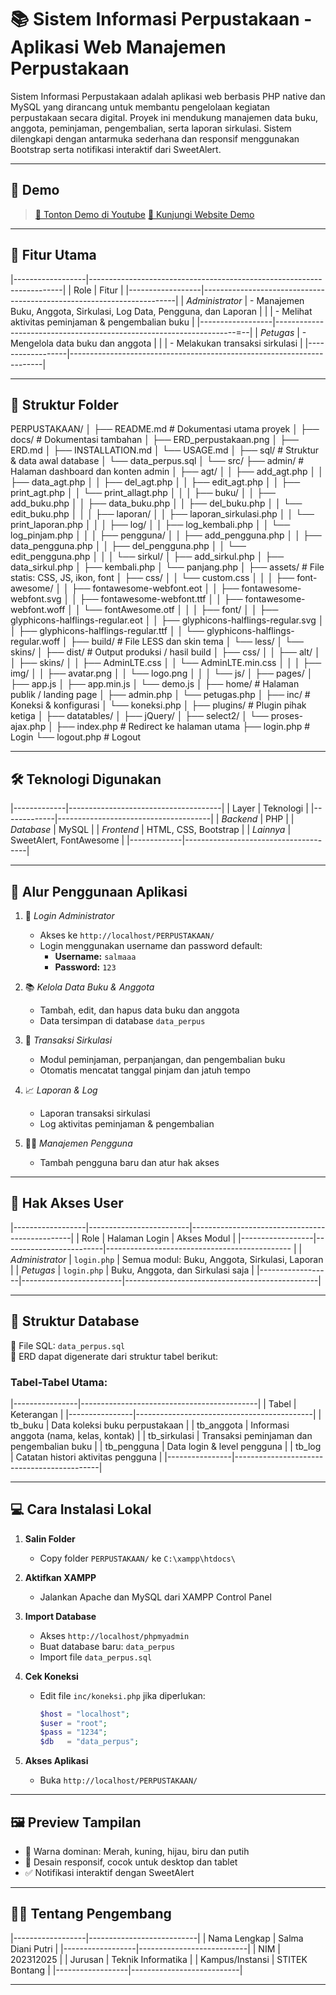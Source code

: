 # 📚 Sistem Informasi Perpustakaan - Aplikasi Web Manajemen Perpustakaan

Sistem Informasi Perpustakaan adalah aplikasi web berbasis PHP native dan MySQL yang dirancang untuk membantu pengelolaan kegiatan perpustakaan secara digital. Proyek ini mendukung manajemen data buku, anggota, peminjaman, pengembalian, serta laporan sirkulasi. Sistem dilengkapi dengan antarmuka sederhana dan responsif menggunakan Bootstrap serta notifikasi interaktif dari SweetAlert.

---

## 🧪 Demo 
 
> [🔗 Tonton Demo di Youtube](https://youtu.be/nAgiCxs6kak)
> [🔗 Kunjungi Website Demo](siperpustakaan.my.id)

---

## 📌 Fitur Utama

|------------------|-----------------------------------------------------------------------|
| Role             | Fitur                                                                 |
|------------------|-----------------------------------------------------------------------|
| *Administrator*  | - Manajemen Buku, Anggota, Sirkulasi, Log Data, Pengguna, dan Laporan |
|                  | - Melihat aktivitas peminjaman & pengembalian buku                    |
|------------------|--------------------------------------------------------------------=--|
| *Petugas*        | - Mengelola data buku dan anggota                                     |
|                  | - Melakukan transaksi sirkulasi                                       |
|------------------|-----------------------------------------------------------------------|

---

## 📂 Struktur Folder

PERPUSTAKAAN/
│
├── README.md                # Dokumentasi utama proyek
│
├── docs/                    # Dokumentasi tambahan
│   ├── ERD_perpustakaan.png
│   ├── ERD.md
│   ├── INSTALLATION.md
│   └── USAGE.md
│
├── sql/                     # Struktur & data awal database
│   └── data_perpus.sql
│
└── src/
    ├── admin/               # Halaman dashboard dan konten admin
    │   ├── agt/
    │   │   ├── add_agt.php
    │   │   ├── data_agt.php
    │   │   ├── del_agt.php
    │   │   ├── edit_agt.php
    │   │   ├── print_agt.php
    │   │   └── print_allagt.php
    │   │
    │   ├── buku/
    │   │   ├── add_buku.php
    │   │   ├── data_buku.php
    │   │   ├── del_buku.php
    │   │   └── edit_buku.php
    │   │
    │   ├── laporan/
    │   │   ├── laporan_sirkulasi.php
    │   │   └── print_laporan.php
    │   │
    │   ├── log/
    │   │   ├── log_kembali.php
    │   │   └── log_pinjam.php
    │   │
    │   ├── pengguna/
    │   │   ├── add_pengguna.php
    │   │   ├── data_pengguna.php
    │   │   ├── del_pengguna.php
    │   │   └── edit_pengguna.php
    │   │
    │   └── sirkul/
    │       ├── add_sirkul.php
    │       ├── data_sirkul.php
    │       ├── kembali.php
    │       └── panjang.php
    │
    ├── assets/              # File statis: CSS, JS, ikon, font
    │   ├── css/
    │   │   └── custom.css
    │   │
    │   ├── font-awesome/
    │   │   ├── fontawesome-webfont.eot
    │   │   ├── fontawesome-webfont.svg
    │   │   ├── fontawesome-webfont.ttf
    │   │   ├── fontawesome-webfont.woff
    │   │   └── fontAwesome.otf
    │   │
    │   ├── font/
    │   │   ├── glyphicons-halflings-regular.eot
    │   │   ├── glyphicons-halflings-regular.svg
    │   │   ├── glyphicons-halflings-regular.ttf
    │   │   └── glyphicons-halflings-regular.woff
    │
    ├── build/               # File LESS dan skin tema
    │   └── less/
    │       └── skins/
    │
    ├── dist/                # Output produksi / hasil build
    │   ├── css/
    │   │   ├── alt/
    │   │   ├── skins/
    │   │   ├── AdminLTE.css
    │   │   └── AdminLTE.min.css
    │   │
    │   ├── img/
    │   │   ├── avatar.png
    │   │   └── logo.png
    │   │
    │   └── js/
    │       ├── pages/
    │       ├── app.js
    │       ├── app.min.js
    │       └── demo.js
    │
    ├── home/                # Halaman publik / landing page
    │   ├── admin.php
    │   └── petugas.php
    │
    ├── inc/                 # Koneksi & konfigurasi
    │   └── koneksi.php
    │
    ├── plugins/             # Plugin pihak ketiga
    │   ├── datatables/
    │   ├── jQuery/
    │   ├── select2/
    │   └── proses-ajax.php
    │
    ├── index.php            # Redirect ke halaman utama
    ├── login.php            # Login
    └── logout.php           # Logout

---

## 🛠 Teknologi Digunakan

|-------------|--------------------------------------|
| Layer       | Teknologi                            |
|-------------|--------------------------------------|
| *Backend*   | PHP                                  |
| *Database*  | MySQL                                |
| *Frontend*  | HTML, CSS, Bootstrap                 |
| *Lainnya*   | SweetAlert, FontAwesome              |
|-------------|--------------------------------------|

---

## 🧠 Alur Penggunaan Aplikasi

1. 🔐 *Login Administrator*  
   - Akses ke `http://localhost/PERPUSTAKAAN/`
   - Login menggunakan username dan password default:
     - **Username:** `salmaaa`
     - **Password:** `123`

2. 📚 *Kelola Data Buku & Anggota*  
   - Tambah, edit, dan hapus data buku dan anggota
   - Data tersimpan di database `data_perpus`

3. 🔁 *Transaksi Sirkulasi*  
   - Modul peminjaman, perpanjangan, dan pengembalian buku
   - Otomatis mencatat tanggal pinjam dan jatuh tempo

4. 📈 *Laporan & Log*  
   - Laporan transaksi sirkulasi
   - Log aktivitas peminjaman & pengembalian

5. 🧑‍💼 *Manajemen Pengguna*  
   - Tambah pengguna baru dan atur hak akses

---

## 🔐 Hak Akses User

|------------------|-------------------------|------------------------------------------------|
| Role             | Halaman Login           | Akses Modul                                    |
|------------------|-------------------------|----------------------------------------------  |
| *Administrator*  | `login.php`             | Semua modul: Buku, Anggota, Sirkulasi, Laporan |
| *Petugas*        | `login.php`             | Buku, Anggota, dan Sirkulasi saja              |
|------------------|-------------------------|------------------------------------------------|

---

## 🧾 Struktur Database

📂 File SQL: `data_perpus.sql`  
📎 ERD dapat digenerate dari struktur tabel berikut:

### Tabel-Tabel Utama:

|----------------|--------------------------------------------|
| Tabel          | Keterangan                                 |
|----------------|--------------------------------------------|
| tb_buku        | Data koleksi buku perpustakaan             |
| tb_anggota     | Informasi anggota (nama, kelas, kontak)    |
| tb_sirkulasi   | Transaksi peminjaman dan pengembalian buku |
| tb_pengguna    | Data login & level pengguna                |
| tb_log         | Catatan histori aktivitas pengguna         |
|----------------|--------------------------------------------|

---

## 💻 Cara Instalasi Lokal

1. **Salin Folder**
   - Copy folder `PERPUSTAKAAN/` ke `C:\xampp\htdocs\`

2. **Aktifkan XAMPP**
   - Jalankan Apache dan MySQL dari XAMPP Control Panel

3. **Import Database**
   - Akses `http://localhost/phpmyadmin`
   - Buat database baru: `data_perpus`
   - Import file `data_perpus.sql`

4. **Cek Koneksi**
   - Edit file `inc/koneksi.php` jika diperlukan:
     ```php
     $host = "localhost";
     $user = "root";
     $pass = "1234";
     $db   = "data_perpus";
     ```

5. **Akses Aplikasi**
   - Buka `http://localhost/PERPUSTAKAAN/`

---

## 🖼 Preview Tampilan

- 🎨 Warna dominan: Merah, kuning, hijau, biru dan putih
- 📱 Desain responsif, cocok untuk desktop dan tablet
- ✅ Notifikasi interaktif dengan SweetAlert

---

## 👩‍💻 Tentang Pengembang

|------------------|---------------------------|
| Nama Lengkap     | Salma Diani Putri         |
|------------------|---------------------------|
| NIM              | 202312025                 |
| Jurusan          | Teknik Informatika        |
| Kampus/Instansi  | STITEK Bontang            |
|------------------|---------------------------|

---